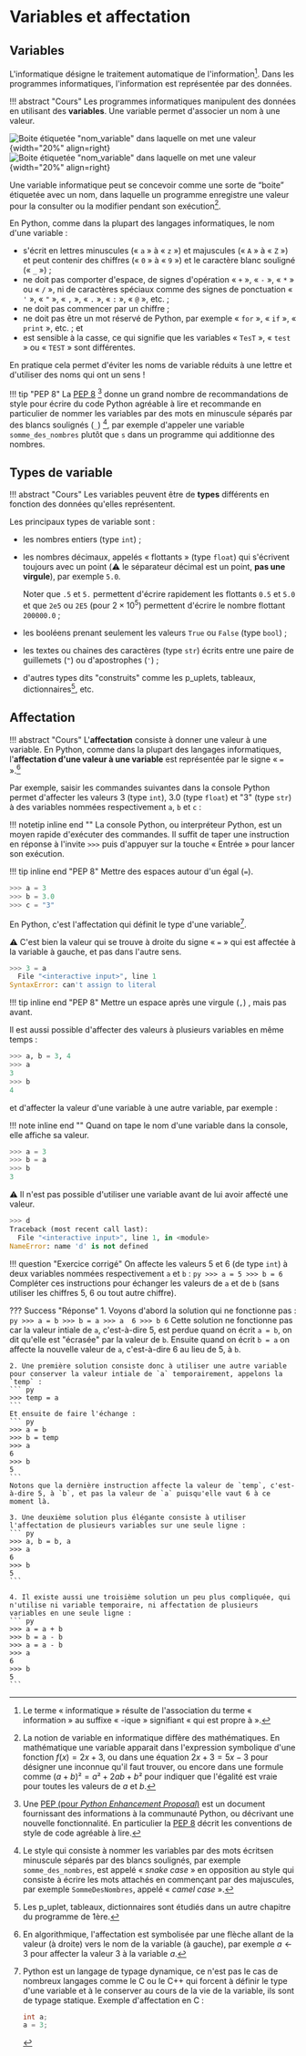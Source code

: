 # Variables et affectation

## Variables
L'informatique désigne le traitement automatique de l'information[^1.1]. Dans les programmes informatiques, l'information est représentée par des données.

[^1.1]: Le terme « informatique » résulte de l'association du terme « information » au suffixe « -ique » signifiant « qui est propre à ».

!!! abstract "Cours" 
    Les programmes informatiques manipulent des données en utilisant des **variables**. Une variable permet d'associer un nom à une valeur.


![Boite étiquetée "nom_variable" dans laquelle on met une valeur](assets/1-variables-boite-light-mode.png#only-light){width="20%" align=right}
![Boite étiquetée "nom_variable" dans laquelle on met une valeur](assets/1-variables-boite-dark-mode.png#only-dark){width="20%" align=right}

Une variable informatique peut se concevoir comme une sorte de “boite” étiquetée avec un nom, dans laquelle un programme enregistre une valeur pour la consulter ou la modifier pendant son exécution[^1.2].

[^1.2]:
    La notion de variable en informatique diffère des mathématiques. En mathématique une variable apparait dans l'expression symbolique d'une fonction $f(x)=2x+3$, ou dans une équation $2x+3=5x-3$ pour désigner une inconnue qu'il faut trouver, ou encore dans  une formule comme $(a+b)² =a²+2ab+b²$ pour indiquer que l'égalité est vraie pour toutes les valeurs de $a$ et $b$.

En Python, comme dans la plupart des langages informatiques, le nom d'une variable :

- s'écrit en lettres minuscules (« `a` » à « `z` ») et majuscules (« `A` » à « `Z` ») et peut contenir des chiffres (« `0` » à « `9` ») et le caractère blanc souligné (« `_` ») ;
- ne doit pas comporter d'espace, de signes d'opération « `+` », « `-` », « `*` » ou « `/` », ni de caractères spéciaux comme des signes de ponctuation « `'` », « `"` », « `,` », « `.` », « `:` », « `@` », etc.  ;
- ne doit pas commencer par un chiffre ;
- ne doit pas être un mot réservé de Python, par exemple « `for` », « `if` », « `print` », etc. ; et
- est sensible à la casse, ce qui signifie que les variables « `TesT` », « `test` » ou « `TEST` » sont différentes.

En pratique cela permet d'éviter les noms de variable réduits à une lettre et d'utiliser des noms qui ont un sens ! 

!!! tip "PEP 8" 
    La [PEP 8](https://peps.python.org/pep-0008/) [^1.3] donne un grand nombre de recommandations de style pour écrire du code Python agréable à lire et recommande en particulier de nommer les variables par des mots en minuscule séparés par des blancs soulignés  (```_```) [^1.4], par exemple d'appeler une variable `somme_des_nombres` plutôt que `s` dans un programme qui additionne des nombres.



[^1.3]:
    Une [PEP (pour *Python Enhancement Proposal*)](https://www.python.org/dev/peps/#introduction) est un document fournissant des informations à la communauté Python, ou décrivant une nouvelle fonctionnalité. En particulier la [PEP 8](https://peps.python.org/pep-0008/) décrit les conventions de style de code agréable à lire.

[^1.4]: 
    Le style qui consiste à nommer les variables par des mots écritsen minuscule séparés par des blancs soulignés, par exemple `somme_des_nombres`, est appelé  « *snake case* » en opposition au style qui consiste à écrire les mots attachés en commençant par des majuscules, par exemple ```SommeDesNombres```, appelé « *camel case* ».

## Types de variable

!!! abstract "Cours" 
    Les variables peuvent être de **types** différents en fonction des données qu'elles représentent.

Les principaux types de variable sont :

-   les nombres entiers (type ```int```) ;
-   les nombres décimaux, appelés « flottants » (type ```float```) qui s'écrivent toujours avec un point (:warning: le séparateur décimal est un point, **pas une virgule**), par exemple `5.0`.

    Noter que `.5` et `5.` permettent d'écrire rapidement les flottants `0.5` et `5.0` et que `2e5` ou `2E5` (pour $2 \times 10^5$) permettent d'écrire le nombre flottant `200000.0` ;

-   les booléens prenant seulement les valeurs `True` ou `False` (type ```bool```) ;
-   les textes ou chaines des caractères (type ```str```) écrits entre une paire de guillemets (```"```) ou d'apostrophes (```'```) ;
-   d'autres types dits "construits" comme les p_uplets, tableaux, dictionnaires[^1.5], etc.

[^1.5]: Les p_uplet, tableaux, dictionnaires sont étudiés dans un autre chapitre du programme de 1ère.

##	Affectation

!!! abstract "Cours" 
    L'**affectation** consiste à donner une valeur à une variable. En Python, comme dans la plupart des langages informatiques, l'**affectation d'une valeur à une variable** est représentée par le signe « `=` ».[^1.6]

[^1.6]: En algorithmique, l'affectation est symbolisée par une flèche allant de la valeur (à droite) vers le nom de la variable (à gauche), par exemple $a←3$ pour affecter  la valeur $3$ à la variable $a$.

Par exemple, saisir les commandes suivantes dans la console Python permet d'affecter les valeurs 3 (type `int`), 3.0 (type `float`) et "3" (type `str`) à des variables nommées respectivement `a`, `b` et `c`  :

!!! notetip inline end "" 
    La console Python, ou interpréteur Python, est un moyen rapide d'exécuter des commandes. Il suffit de taper une instruction en réponse à l'invite `>>>` puis d'appuyer sur la touche « Entrée » pour lancer son exécution.

!!! tip inline end "PEP 8" 
    Mettre des espaces autour d'un égal (`=`).

``` py 
>>> a = 3
>>> b = 3.0
>>> c = "3"
```

En Python, c'est l'affectation qui définit le type d'une variable[^1.7].

[^1.7]: 
    Python est un langage de typage dynamique, ce n'est pas le cas de nombreux langages comme le C  ou le C++ qui forcent à définir le type d'une variable et à le conserver au cours de la vie de la variable, ils sont de typage statique. 
    Exemple d'affectation en C :  
    ```C
    int a;
    a = 3; 
    ```



:warning:  C'est bien la valeur qui se trouve à droite du signe « `=` » qui est affectée à la variable à gauche, et pas dans l'autre sens.
``` py 
>>> 3 = a
  File "<interactive input>", line 1
SyntaxError: can't assign to literal
```

!!! tip inline end "PEP 8" 
    Mettre un espace après une virgule (`,`) , mais pas avant.

Il est aussi possible d'affecter des valeurs à plusieurs variables en même temps :
``` py 
>>> a, b = 3, 4
>>> a
3
>>> b
4
```

et d'affecter la valeur d'une variable à une autre variable, par exemple :

!!! note inline end "" 
	Quand on tape le nom d'une variable dans la console, elle affiche sa valeur.

``` py 
>>> a = 3
>>> b = a
>>> b
3
```


:warning: Il n'est pas possible d'utiliser une variable avant de lui avoir affecté une valeur.
``` py 
>>> d
Traceback (most recent call last):
  File "<interactive input>", line 1, in <module>
NameError: name 'd' is not defined
```

!!! question "Exercice corrigé" 
	On affecte les valeurs 5 et 6 (de type `int`)  à deux variables nommées respectivement `a` et `b` :
    ``` py
    >>> a = 5
    >>> b = 6
    ```
    Compléter ces instructions pour échanger les valeurs de `a` et de `b` (sans utiliser les chiffres 5, 6 ou tout autre chiffre).
    

??? Success "Réponse"
    1. Voyons d'abord la solution qui ne fonctionne pas :
    ``` py
    >>> a = b
    >>> b = a
    >>> a 
    6
    >>> b
    6
    ```
    Cette solution ne fonctionne pas car la valeur intiale de `a`, c'est-à-dire 5, est perdue quand on écrit `a = b`, on dit qu'elle est "écrasée" par la valeur de `b`. Ensuite quand on écrit `b = a` on affecte la nouvelle valeur de `a`, c'est-à-dire 6 au lieu de 5, à `b`.

    2. Une première solution consiste donc à utiliser une autre variable pour conserver la valeur intiale de `a` temporairement, appelons la `temp` :
    ``` py
    >>> temp = a
    ```
    Et ensuite de faire l'échange : 
    ``` py
    >>> a = b
    >>> b = temp
    >>> a
    6
    >>> b
    5
    ```
    Notons que la dernière instruction affecte la valeur de `temp`, c'est-à-dire 5, à `b`, et pas la valeur de `a` puisqu'elle vaut 6 à ce moment là.

    3. Une deuxième solution plus élégante consiste à utiliser l'affectation de plusieurs variables sur une seule ligne :
    ``` py
    >>> a, b = b, a
    >>> a
    6
    >>> b
    5
    ```

    4. Il existe aussi une troisième solution un peu plus compliquée, qui n'utilise ni variable temporaire, ni affectation de plusieurs variables en une seule ligne :
    ``` py
    >>> a = a + b
    >>> b = a - b
    >>> a = a - b
    >>> a
    6
    >>> b
    5
    ```


